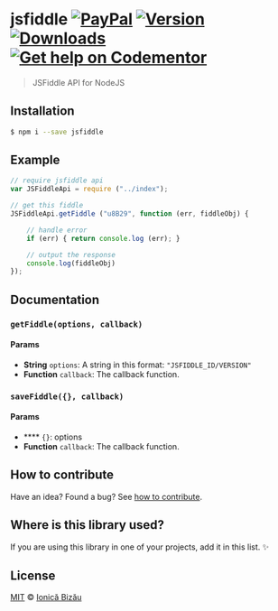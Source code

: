 # jsfiddle [![PayPal](https://img.shields.io/badge/%24-paypal-f39c12.svg)][paypal-donations] [![Version](https://img.shields.io/npm/v/jsfiddle.svg)](https://www.npmjs.com/package/jsfiddle) [![Downloads](https://img.shields.io/npm/dt/jsfiddle.svg)](https://www.npmjs.com/package/jsfiddle) [![Get help on Codementor](https://cdn.codementor.io/badges/get_help_github.svg)](https://www.codementor.io/johnnyb?utm_source=github&utm_medium=button&utm_term=johnnyb&utm_campaign=github)

> JSFiddle API for NodeJS

## Installation

```sh
$ npm i --save jsfiddle
```

## Example

```js
// require jsfiddle api
var JSFiddleApi = require ("../index");

// get this fiddle
JSFiddleApi.getFiddle ("u8B29", function (err, fiddleObj) {

    // handle error
    if (err) { return console.log (err); }

    // output the response
    console.log(fiddleObj)
});
```

## Documentation

### `getFiddle(options, callback)`

#### Params
- **String** `options`: A string in this format: `"JSFIDDLE_ID/VERSION"`
- **Function** `callback`: The callback function.

### `saveFiddle({}, callback)`

#### Params
- **** `{}`: options
- **Function** `callback`: The callback function.

## How to contribute
Have an idea? Found a bug? See [how to contribute][contributing].

## Where is this library used?
If you are using this library in one of your projects, add it in this list. :sparkles:

## License

[MIT][license] © [Ionică Bizău][website]

[paypal-donations]: https://www.paypal.com/cgi-bin/webscr?cmd=_s-xclick&hosted_button_id=RVXDDLKKLQRJW
[donate-now]: http://i.imgur.com/6cMbHOC.png

[license]: http://showalicense.com/?fullname=Ionic%C4%83%20Biz%C4%83u%20%3Cbizauionica%40gmail.com%3E%20(http%3A%2F%2Fionicabizau.net)&year=2014#license-mit
[website]: http://ionicabizau.net
[contributing]: /CONTRIBUTING.md
[docs]: /DOCUMENTATION.md